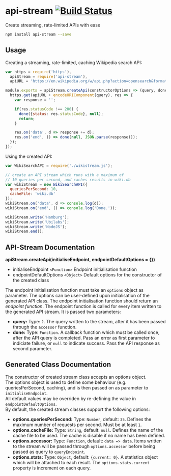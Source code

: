 # api-stream [![Build Status](https://travis-ci.org/ubilabs/node-api-stream.svg?branch=master)](https://travis-ci.org/ubilabs/node-api-stream)

Create streaming, rate-limited APIs with ease

```sh
npm install api-stream --save
```

## Usage

Creating a streaming, rate-limited, caching Wikipedia search API:

```js
var https = require('https'),
  apiStream = require('api-stream'),
  apiURL = 'https://en.wikipedia.org/w/api.php?action=opensearch&format=json&search=';

module.exports = apiStream.createApi(constructorOptions => (query, done) => {
  https.get(apiURL + encodeURIComponent(query), res => {
    var response = '';

    if(res.statusCode !== 200) {
      done({status: res.statusCode}, null);
      return;
    }

    res.on('data', d => response += d);
    res.on('end', () => done(null, JSON.parse(response)));
  });
});
```

Using the created API:

```js
var WikiSearchAPI = require('./wikistream.js');

// create an API stream which runs with a maximum of
// 10 queries per second, and caches results in wiki.db
var wikiStream = new WikiSearchAPI({
  queriesPerSecond: 10,
  cacheFile: 'wiki.db'
});
wikiStream.on('data', d => console.log(d));
wikiStream.on('end', () => console.log('Done.'));

wikiStream.write('Hamburg');
wikiStream.write('Ubilabs');
wikiStream.write('NodeJS');
wikiStream.end();
```

## API-Stream Documentation

**apiStream.createApi(initialiseEndpoint, endpointDefaultOptions = {})**

* initialiseEndpoint `<Function>` Endpoint initialisation function
* endpointDefaultOptions `<Object>` Default options for the constructor of the created class

The endpoint initialisation function must take an `options` object as parameter. The options can be user-defined upon initialisation of the generated API class. The endpoint initialisation function should return an *endpoint function*. The endpoint function is called for every item written to the generated API stream. It is passed two parameters:

* **query:** Type: `?`. The query written to the stream, after it has been passed through the `accessor` function.
* **done:** Type: `Function`. A callback function which must be called once, after the API query is completed. Pass an error as first parameter to indiciate failure, or `null` to indicate success. Pass the API response as second parameter.

## Generated Class Documentation

The constructor of created stream class accepts an options object.  
The options object is used to define some behaviour (e.g. queriesPerSecond, caching), and is then passed on as parameter to `initialiseEndpoint`.  
All default values may be overriden by re-defining the value in `endpointDefaultOptions`.  
By default, the created stream classes support the following options:

* **options.queriesPerSecond:** Type: `Number`, default: `35`. Defines the maximum number of requests per second. Must be at least `1`.
* **options.cacheFile:** Type: `String`, default: `null`. Defines the name of the cache file to be used. The cache is disable if no name has been defined.
* **options.accessor:** Type: `Function`, default: `data => data`. Items written to the stream will be passed through `options.accessor` before being passed as query to `queryEndpoint`.
* **options.stats:** Type: `Object`, default: `{current: 0}`. A statistics object which will be attached to each result. The `options.stats.current` property is increment on each query.
